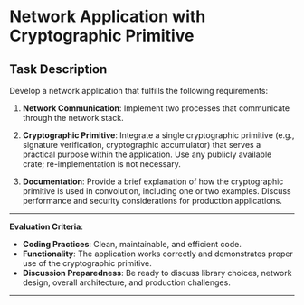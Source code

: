 # Network Application with Cryptographic Primitive

## Task Description

Develop a network application that fulfills the following requirements:

1. **Network Communication**: Implement two processes that communicate through the network stack.

2. **Cryptographic Primitive**: Integrate a single cryptographic primitive (e.g., signature verification, cryptographic accumulator) that serves a practical purpose within the application. Use any publicly available crate; re-implementation is not necessary.

3. **Documentation**: Provide a brief explanation of how the cryptographic primitive is used in convolution, including one or two examples. Discuss performance and security considerations for production applications.

---

**Evaluation Criteria**:

- **Coding Practices**: Clean, maintainable, and efficient code.
- **Functionality**: The application works correctly and demonstrates proper use of the cryptographic primitive.
- **Discussion Preparedness**: Be ready to discuss library choices, network design, overall architecture, and production challenges.

---

